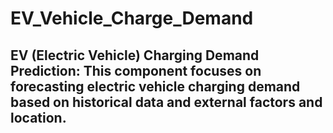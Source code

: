 # EV_Vehicle_Charge_Demand

## EV (Electric Vehicle) Charging Demand Prediction: This component focuses on forecasting electric vehicle charging demand based on historical data and external factors and location.

